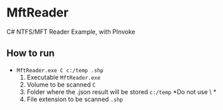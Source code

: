 # MftReader
C# NTFS/MFT Reader Example, with PInvoke

## How to run

- `MftReader.exe C c:/temp .shp`
  1. Executable `MftReader.exe`
  2. Volume to be scanned `C`
  3. Folder where the .json result will be stored `c:/temp` *Do not use \ *
  4. File extension to be scanned `.shp`
